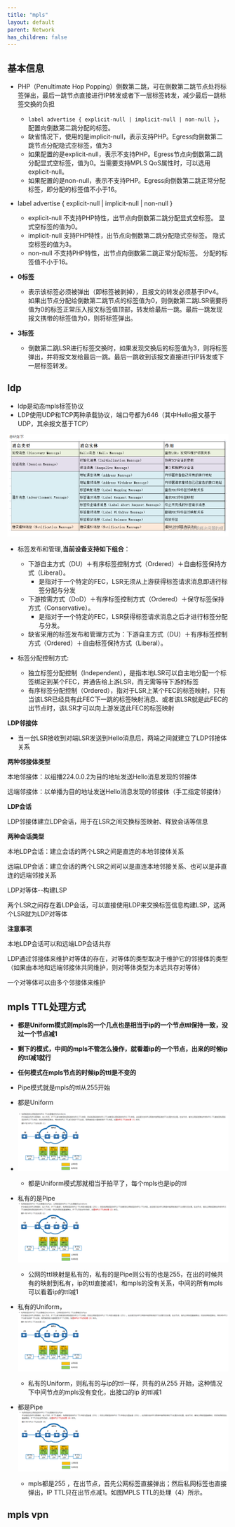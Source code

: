 ```yaml
---
title: "mpls"
layout: default
parent: Network
has_children: false
---
```




## 基本信息

- PHP（Penultimate Hop Popping）倒数第二跳，可在倒数第二跳节点处将标签弹出，最后一跳节点直接进行IP转发或者下一层标签转发，减少最后一跳标签交换的负担
    - `label advertise { explicit-null | implicit-null | non-null }`，配置向倒数第二跳分配的标签。
    - 缺省情况下，使用的是implicit-null，表示支持PHP。Egress向倒数第二跳节点分配隐式空标签，值为3
    - 如果配置的是explicit-null，表示不支持PHP。Egress节点向倒数第二跳分配显式空标签，值为0。当需要支持MPLS QoS属性时，可以选用explicit-null。
    - 如果配置的是non-null，表示不支持PHP。Egress向倒数第二跳正常分配标签，即分配的标签值不小于16。

- label advertise { explicit-null | implicit-null | non-null }
    - explicit-null	不支持PHP特性，出节点向倒数第二跳分配显式空标签。	显式空标签的值为0。
    - implicit-null	支持PHP特性，出节点向倒数第二跳分配隐式空标签。	隐式空标签的值为3。
    - non-null	不支持PHP特性，出节点向倒数第二跳正常分配标签。	分配的标签值不小于16。

- **0标签**
    - 表示该标签必须被弹出（即标签被剥掉），且报文的转发必须基于IPv4。如果出节点分配给倒数第二跳节点的标签值为0，则倒数第二跳LSR需要将值为0的标签正常压入报文标签值顶部，转发给最后一跳。最后一跳发现报文携带的标签值为0，则将标签弹出。

- **3标签**
    - 倒数第二跳LSR进行标签交换时，如果发现交换后的标签值为3，则将标签弹出，并将报文发给最后一跳。最后一跳收到该报文直接进行IP转发或下一层标签转发。
## ldp

- ldp是动态mpls标签协议
- LDP使用UDP和TCP两种承载协议，端口号都为646（其中Hello报文基于UDP，其余报文基于TCP）

![message](/assets/images/network/mpls-ldp-message.png)


- 标签发布和管理,**当前设备支持如下组合**：
    - 下游自主方式（DU）＋有序标签控制方式（Ordered）＋自由标签保持方式（Liberal）。
        - 是指对于一个特定的FEC，LSR无须从上游获得标签请求消息即进行标签分配与分发
    - 下游按需方式（DoD）＋有序标签控制方式（Ordered）＋保守标签保持方式（Conservative）。
        - 是指对于一个特定的FEC，LSR获得标签请求消息之后才进行标签分配与分发。
    - 缺省采用的标签发布和管理方式为：下游自主方式（DU）＋有序标签控制方式（Ordered）＋自由标签保持方式（Liberal）。

- 标签分配控制方式:
    - 独立标签分配控制（Independent），是指本地LSR可以自主地分配一个标签绑定到某个FEC，并通告给上游LSR，而无需等待下游的标签
    - 有序标签分配控制（Ordered），指对于LSR上某个FEC的标签映射，只有当该LSR已经具有此FEC下一跳的标签映射消息、或者该LSR就是此FEC的出节点时，该LSR才可以向上游发送此FEC的标签映射


**LDP邻接体**

- 当一台LSR接收到对端LSR发送到Hello消息后，两端之间就建立了LDP邻接体关系

**两种邻接体类型**

本地邻接体：以组播224.0.0.2为目的地址发送Hello消息发现的邻接体

远端邻接体：以单播为目的地址发送Hello消息发现的邻接体（手工指定邻接体）

**LDP会话**

LDP邻接体建立LDP会话，用于在LSR之间交换标签映射、释放会话等信息

**两种会话类型**

本地LDP会话：建立会话的两个LSR之间是直连的本地邻接体关系

远端LDP会话：建立会话的两个LSR之间可以是直连本地邻接关系、也可以是非直连的远端邻接关系

LDP对等体--构建LSP

两个LSR之间存在着LDP会话，可以直接使用LDP来交换标签信息构建LSP，这两个LSR就为LDP对等体

**注意事项**

本地LDP会话可以和远端LDP会话共存

LDP通过邻接体来维护对等体的存在，对等体的类型取决于维护它的邻接体的类型（如果由本地和远端邻接体共同维护，则对等体类型为本远共存对等体）

一个对等体可以由多个邻接体来维护


## mpls TTL处理方式



- **都是Uniform模式则mpls的一个几点也是相当于ip的一个节点ttl保持一致，没过一个节点减1**
- **剩下的模式，中间的mpls不管怎么操作，就看着ip的一个节点，出来的时候ip的ttl减1就行**
- **任何模式在mpls节点的时候ip的ttl是不变的**
- Pipe模式就是mpls的ttl从255开始

- 都是Uniform
- ![ttl-1](/assets/images/network/mpls-ttl-1.png)
    - 都是Uniform模式那就相当于拍平了，每个mpls也是ip的ttl

- 私有的是Pipe
![ttl-2](/assets/images/network/mpls-ttl-2.png)
    - 公网的ttl映射是私有的，私有的是Pipe则公有的也是255，在出的时候共有的映射到私有，ip的ttl直接减1，和mpls的没有关系，中间的所有mpls可以看着ip的ttl减1

- 私有的Uniform，
![ttl-3](/assets/images/network/mpls-ttl-3.png)
    -  私有的Uniform，则私有的与ip的ttl一样，共有的从255 开始，这种情况下中间节点的mpls没有变化，出接口的ip 的ttl减1

- 都是Pipe
![ttl-4](/assets/images/network/mpls-ttl-4.png)
    - mpls都是255 ，在出节点，首先公网标签直接弹出；然后私网标签也直接弹出，IP TTL只在出节点减1。如图MPLS TTL的处理（4）所示。


## mpls vpn

